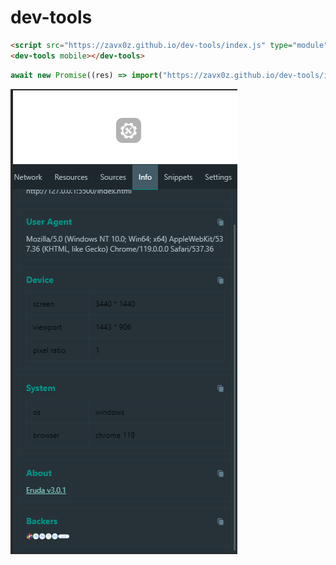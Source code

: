 # dev-tools

```html
<script src="https://zavx0z.github.io/dev-tools/index.js" type="module" async></script>
<dev-tools mobile></dev-tools>
```
```js
await new Promise((res) => import("https://zavx0z.github.io/dev-tools/index.js").then(() => setTimeout(res, 200)))
```
![phone](doc/phone.png)
